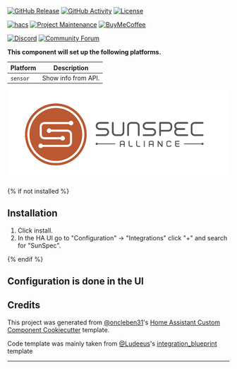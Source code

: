[![GitHub Release][releases-shield]][releases]
[![GitHub Activity][commits-shield]][commits]
[![License][license-shield]][license]

[![hacs][hacsbadge]][hacs]
[![Project Maintenance][maintenance-shield]][user_profile]
[![BuyMeCoffee][buymecoffeebadge]][buymecoffee]

[![Discord][discord-shield]][discord]
[![Community Forum][forum-shield]][forum]

**This component will set up the following platforms.**

| Platform | Description         |
| -------- | ------------------- |
| `sensor` | Show info from API. |

![logo][logoimg]

{% if not installed %}

## Installation

1. Click install.
1. In the HA UI go to "Configuration" -> "Integrations" click "+" and search for "SunSpec".

{% endif %}

## Configuration is done in the UI

<!---->

## Credits

This project was generated from [@oncleben31](https://github.com/oncleben31)'s [Home Assistant Custom Component Cookiecutter](https://github.com/oncleben31/cookiecutter-homeassistant-custom-component) template.

Code template was mainly taken from [@Ludeeus](https://github.com/ludeeus)'s [integration_blueprint][integration_blueprint] template

---

[integration_blueprint]: https://github.com/custom-components/integration_blueprint
[buymecoffee]: https://www.buymeacoffee.com/ludeeus
[buymecoffeebadge]: https://img.shields.io/badge/buy%20me%20a%20coffee-donate-yellow.svg?style=for-the-badge
[commits-shield]: https://img.shields.io/github/commit-activity/y/cjne/ha-sunspec.svg?style=for-the-badge
[commits]: https://github.com/cjne/ha-sunspec/commits/main
[hacs]: https://hacs.xyz
[hacsbadge]: https://img.shields.io/badge/HACS-Custom-orange.svg?style=for-the-badge
[discord]: https://discord.gg/Qa5fW2R
[discord-shield]: https://img.shields.io/discord/330944238910963714.svg?style=for-the-badge
[logoimg]: logo.png
[forum-shield]: https://img.shields.io/badge/community-forum-brightgreen.svg?style=for-the-badge
[forum]: https://community.home-assistant.io/
[license]: https://github.com/cjne/ha-sunspec/blob/main/LICENSE
[license-shield]: https://img.shields.io/github/license/cjne/ha-sunspec.svg?style=for-the-badge
[maintenance-shield]: https://img.shields.io/badge/maintainer-%40cjne-blue.svg?style=for-the-badge
[releases-shield]: https://img.shields.io/github/release/cjne/ha-sunspec.svg?style=for-the-badge
[releases]: https://github.com/cjne/ha-sunspec/releases
[user_profile]: https://github.com/cjne
